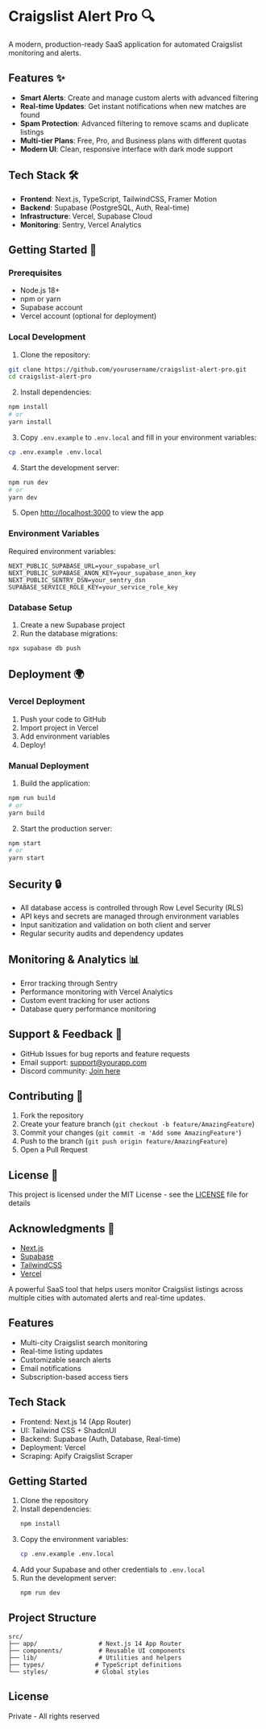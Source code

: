# Craigslist Alert Pro 🔍

A modern, production-ready SaaS application for automated Craigslist monitoring and alerts.

## Features ✨

- **Smart Alerts**: Create and manage custom alerts with advanced filtering
- **Real-time Updates**: Get instant notifications when new matches are found
- **Spam Protection**: Advanced filtering to remove scams and duplicate listings
- **Multi-tier Plans**: Free, Pro, and Business plans with different quotas
- **Modern UI**: Clean, responsive interface with dark mode support

## Tech Stack 🛠

- **Frontend**: Next.js, TypeScript, TailwindCSS, Framer Motion
- **Backend**: Supabase (PostgreSQL, Auth, Real-time)
- **Infrastructure**: Vercel, Supabase Cloud
- **Monitoring**: Sentry, Vercel Analytics

## Getting Started 🚀

### Prerequisites

- Node.js 18+
- npm or yarn
- Supabase account
- Vercel account (optional for deployment)

### Local Development

1. Clone the repository:
```bash
git clone https://github.com/yourusername/craigslist-alert-pro.git
cd craigslist-alert-pro
```

2. Install dependencies:
```bash
npm install
# or
yarn install
```

3. Copy `.env.example` to `.env.local` and fill in your environment variables:
```bash
cp .env.example .env.local
```

4. Start the development server:
```bash
npm run dev
# or
yarn dev
```

5. Open [http://localhost:3000](http://localhost:3000) to view the app

### Environment Variables

Required environment variables:

```env
NEXT_PUBLIC_SUPABASE_URL=your_supabase_url
NEXT_PUBLIC_SUPABASE_ANON_KEY=your_supabase_anon_key
NEXT_PUBLIC_SENTRY_DSN=your_sentry_dsn
SUPABASE_SERVICE_ROLE_KEY=your_service_role_key
```

### Database Setup

1. Create a new Supabase project
2. Run the database migrations:
```bash
npx supabase db push
```

## Deployment 🌍

### Vercel Deployment

1. Push your code to GitHub
2. Import project in Vercel
3. Add environment variables
4. Deploy!

### Manual Deployment

1. Build the application:
```bash
npm run build
# or
yarn build
```

2. Start the production server:
```bash
npm start
# or
yarn start
```

## Security 🔒

- All database access is controlled through Row Level Security (RLS)
- API keys and secrets are managed through environment variables
- Input sanitization and validation on both client and server
- Regular security audits and dependency updates

## Monitoring & Analytics 📊

- Error tracking through Sentry
- Performance monitoring with Vercel Analytics
- Custom event tracking for user actions
- Database query performance monitoring

## Support & Feedback 💬

- GitHub Issues for bug reports and feature requests
- Email support: support@yourapp.com
- Discord community: [Join here](your_discord_link)

## Contributing 🤝

1. Fork the repository
2. Create your feature branch (`git checkout -b feature/AmazingFeature`)
3. Commit your changes (`git commit -m 'Add some AmazingFeature'`)
4. Push to the branch (`git push origin feature/AmazingFeature`)
5. Open a Pull Request

## License 📝

This project is licensed under the MIT License - see the [LICENSE](LICENSE) file for details

## Acknowledgments 🙏

- [Next.js](https://nextjs.org)
- [Supabase](https://supabase.io)
- [TailwindCSS](https://tailwindcss.com)
- [Vercel](https://vercel.com)

A powerful SaaS tool that helps users monitor Craigslist listings across multiple cities with automated alerts and real-time updates.

## Features

- Multi-city Craigslist search monitoring
- Real-time listing updates
- Customizable search alerts
- Email notifications
- Subscription-based access tiers

## Tech Stack

- Frontend: Next.js 14 (App Router)
- UI: Tailwind CSS + ShadcnUI
- Backend: Supabase (Auth, Database, Real-time)
- Deployment: Vercel
- Scraping: Apify Craigslist Scraper

## Getting Started

1. Clone the repository
2. Install dependencies:
   ```bash
   npm install
   ```
3. Copy the environment variables:
   ```bash
   cp .env.example .env.local
   ```
4. Add your Supabase and other credentials to `.env.local`
5. Run the development server:
   ```bash
   npm run dev
   ```

## Project Structure

```
src/
├── app/                 # Next.js 14 App Router
├── components/          # Reusable UI components
├── lib/                 # Utilities and helpers
├── types/              # TypeScript definitions
└── styles/             # Global styles
```

## License

Private - All rights reserved
